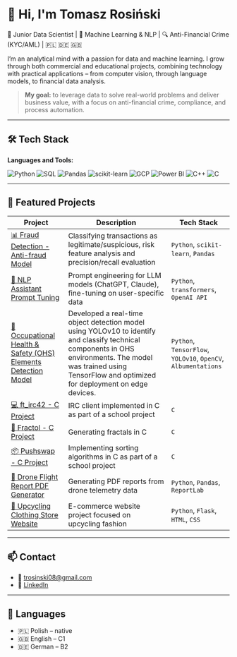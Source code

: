 # 👋 Hi, I'm Tomasz Rosiński

🎯 Junior Data Scientist | 🧠 Machine Learning & NLP | 🔍 Anti-Financial Crime (KYC/AML) | 🇵🇱 🇩🇪 🇬🇧

I’m an analytical mind with a passion for data and machine learning. I grow through both commercial and educational projects, combining technology with practical applications – from computer vision, through language models, to financial data analysis.

> **My goal:** to leverage data to solve real-world problems and deliver business value, with a focus on anti-financial crime, compliance, and process automation.

---

## 🛠 Tech Stack

**Languages and Tools:**

![Python](https://img.shields.io/badge/Python-3776AB?style=for-the-badge&logo=python&logoColor=white)
![SQL](https://img.shields.io/badge/SQL-4479A1?style=for-the-badge&logo=postgresql&logoColor=white)
![Pandas](https://img.shields.io/badge/Pandas-150458?style=for-the-badge&logo=pandas)
![scikit-learn](https://img.shields.io/badge/scikit--learn-F7931E?style=for-the-badge&logo=scikit-learn&logoColor=white)
![GCP](https://img.shields.io/badge/GCP-4285F4?style=for-the-badge&logo=googlecloud&logoColor=white)
![Power BI](https://img.shields.io/badge/PowerBI-F2C811?style=for-the-badge&logo=powerbi&logoColor=white)
![C++](https://img.shields.io/badge/C++-00599C?style=for-the-badge&logo=cplusplus&logoColor=white)
![C](https://img.shields.io/badge/C-00599C?style=for-the-badge&logo=c&logoColor=white)

---

## 📌 Featured Projects

| Project | Description | Tech Stack |
|--------|-------------|------------|
| [📊 Fraud Detection - Anti-fraud Model](#) | Classifying transactions as legitimate/suspicious, risk feature analysis and precision/recall evaluation | `Python`, `scikit-learn`, `Pandas` |
| [🧠 NLP Assistant Prompt Tuning](#) | Prompt engineering for LLM models (ChatGPT, Claude), fine-tuning on user-specific data | `Python`, `transformers`, `OpenAI API` |
| [🧰 Occupational Health & Safety (OHS) Elements Detection Model](#) | Developed a real-time object detection model using YOLOv10 to identify and classify technical components in OHS environments. The model was trained using TensorFlow and optimized for deployment on edge devices. | `Python`, `TensorFlow`, `YOLOv10`, `OpenCV`, `Albumentations` |
| [💻 ft_irc42 - C Project](#) | IRC client implemented in C as part of a school project | `C` |
| [🔲 Fractol - C Project](#) | Generating fractals in C | `C` |
| [📦 Pushswap - C Project](#) | Implementing sorting algorithms in C as part of a school project | `C` |
| [📄 Drone Flight Report PDF Generator](#) | Generating PDF reports from drone telemetry data | `Python`, `Pandas`, `ReportLab` |
| [👚 Upcycling Clothing Store Website](#) | E-commerce website project focused on upcycling fashion | `Python`, `Flask`, `HTML`, `CSS` |

---

## 📫 Contact

- 📧 trosinski08@gmail.com  
- 💼 [LinkedIn](https://www.linkedin.com/in/tomasz-rosinski/)

---

## 💬 Languages

- 🇵🇱 Polish – native
- 🇬🇧 English – C1
- 🇩🇪 German – B2
